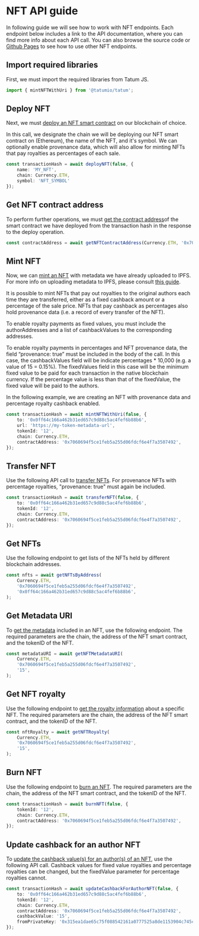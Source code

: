 # NFT API guide

In following guide we will see how to work with NFT endpoints. Each endpoint below includes a link to the API documentation, where you can find more info about each API call. You can also browse the source code or [Github Pages](https://tatumio.github.io/tatum-js/) to see how to use other NFT endpoints.

## Import required libraries

First, we must import the required libraries from Tatum JS. 

```typescript
import { mintNFTWithUri } from '@tatumio/tatum';
```
## Deploy NFT
Next, we must [deploy an NFT smart contract](https://tatum.io/apidoc.php#operation/NftDeployErc721) on our blockchain of choice. 

In this call, we designate the chain we will be deploying our NFT smart contract on (Ethereum), the name of the NFT, and it's symbol. We can optionally enable provenance data, which will also allow for minting NFTs that pay royalties as percentages of each sale. 

```typescript
const transactionHash = await deployNFT(false, {
    name: 'MY_NFT',
    chain: Currency.ETH,
    symbol: 'NFT_SYMBOL'
});
```
## Get NFT contract address
To perform further operations, we must [get the contract address](https://tatum.io/apidoc.php#operation/SCGetContractAddress)of the smart contract we have deployed from the transaction hash in the response to the deploy operation.

```typescript
const contractAddress = await getNFTContractAddress(Currency.ETH, '0x7060694f5ce1feb5a255d06fdcf6e4f7a3507492');
```
## Mint NFT
Now, we can [mint an NFT](https://tatum.io/apidoc.php#operation/NftMintErc721) with metadata we have already uploaded to IPFS. For more info on uploading metadata to IPFS, please consult [this guide](https://docs.tatum.io/guides/blockchain/how-to-store-metadata-to-ipfs-and-include-it-in-an-nft).

It is possible to mint NFTs that pay out royalties to the original authors each time they are transferred, either as a fixed cashback amount or a percentage of the sale price. NFTs that pay cashback as percentages also hold provenance data (i.e. a record of every transfer of the NFT).

To enable royalty payments as fixed values, you must include the authorAddresses and a list of cashbackValues to the corresponding addresses.

To enable royalty payments in percentages and NFT provenance data, the field “provenance: true” must be included in the body of the call. In this case, the cashbackValues field will be indicate percentages * 10,000 (e.g. a value of 15 = 0.15%). The fixedValues field in this case will be the minimum fixed value to be paid for each transaction in the native blockchain currency. If the percentage value is less than that of the fixedValue, the fixed value will be paid to the authors.

In the following example, we are creating an NFT with provenance data and percentage royalty cashback enabled.

```typescript
const transactionHash = await mintNFTWithUri(false, {
    to: '0x0ff64c166a462b31ed657c9d88c5ac4fef6b88b6',
    url: 'https://my-token-metadata-url',
    tokenId: '12',
    chain: Currency.ETH,
    contractAddress: '0x7060694f5ce1feb5a255d06fdcf6e4f7a3507492',
});
```
## Transfer NFT
Use the following API call to [transfer NFTs](https://tatum.io/apidoc.php#operation/NftTransferErc721). For provenance NFTs with percentage royalties, "provenance: true" must again be included.

```typescript
const transactionHash = await transferNFT(false, {
    to: '0x0ff64c166a462b31ed657c9d88c5ac4fef6b88b6',
    tokenId: '12',
    chain: Currency.ETH,
    contractAddress: '0x7060694f5ce1feb5a255d06fdcf6e4f7a3507492',
});
```
## Get NFTs
Use the following endpoint to get lists of the NFTs held by different blockchain addresses.

```typescript
const nfts = await getNFTsByAddress(
    Currency.ETH,
    '0x7060694f5ce1feb5a255d06fdcf6e4f7a3507492',
    '0x0ff64c166a462b31ed657c9d88c5ac4fef6b88b6',
);
```

## Get Metadata URI
To [get the metadata](https://tatum.io/apidoc.php#operation/NftGetMetadataErc721) included in an NFT, use the following endpoint. The required parameters are the chain, the address of the NFT smart contract, and the tokenID of the NFT.

```typescript
const metadataURI = await getNFTMetadataURI(
    Currency.ETH,
    '0x7060694f5ce1feb5a255d06fdcf6e4f7a3507492',
    '15',
);
```

## Get NFT royalty
Use the following endpoint to [get the royalty information](https://tatum.io/apidoc.php#operation/NftGetRoyaltyErc721) about a specific NFT. The required parameters are the chain, the address of the NFT smart contract, and the tokenID of the NFT.

```typescript
const nftRoyalty = await getNFTRoyalty(
    Currency.ETH,
    '0x7060694f5ce1feb5a255d06fdcf6e4f7a3507492',
    '15',
);
```

## Burn NFT
Use the following endpoint to [burn an NFT](https://tatum.io/apidoc.php#operation/NftBurnErc721). The required parameters are the chain, the address of the NFT smart contract, and the tokenID of the NFT.

```typescript
const transactionHash = await burnNFT(false, {
    tokenId: '12',
    chain: Currency.ETH,
    contractAddress: '0x7060694f5ce1feb5a255d06fdcf6e4f7a3507492',
});
```

## Update cashback for an author NFT
To [update the cashback value(s) for an author(s) of an NFT](https://tatum.io/apidoc.php#operation/NftGetRoyaltyErc721), use the following API call. Cashback values for fixed value royalties and percentage royalties can be changed, but the fixedValue parameter for percentage royalties cannot.

```typescript
const transactionHash = await updateCashbackForAuthorNFT(false, {
    to: '0x0ff64c166a462b31ed657c9d88c5ac4fef6b88b6',
    tokenId: '12',
    chain: Currency.ETH,
    contractAddress: '0x7060694f5ce1feb5a255d06fdcf6e4f7a3507492',
    cashbackValue: '15',
    fromPrivateKey: '0x315ea1dae65c75f088542161a0777525a8de1153904c745cb8131a9e0c632204'
});
```
